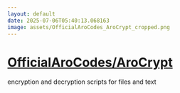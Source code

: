 ```yaml
---
layout: default
date: 2025-07-06T05:40:13.068163
image: assets/OfficialAroCodes_AroCrypt_cropped.png
---
```


# [OfficialAroCodes/AroCrypt](https://github.com/OfficialAroCodes/AroCrypt)

encryption and decryption scripts for files and text
